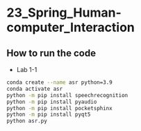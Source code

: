 # 23_Spring_Human-computer_Interaction
## How to run the code
- Lab 1-1
```bash
conda create --name asr python=3.9
conda activate asr
python -m pip install speechrecognition
python -m pip install pyaudio
python -m pip install pocketsphinx
python -m pip install pyqt5
python asr.py
```
